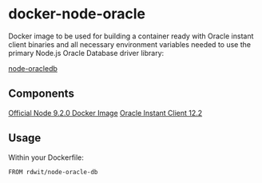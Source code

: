 # docker-node-oracle

Docker image to be used for building a container ready with Oracle instant client binaries and all necessary environment variables needed to use the primary Node.js Oracle Database driver library:

[node-oracledb](https://github.com/oracle/node-oracledb)

## Components

[Official Node 9.2.0 Docker Image](https://hub.docker.com/_/node/)
[Oracle Instant Client 12.2](http://www.oracle.com/technetwork/topics/linuxx86-64soft-092277.html)

## Usage

Within your Dockerfile:

```
FROM rdwit/node-oracle-db
```
